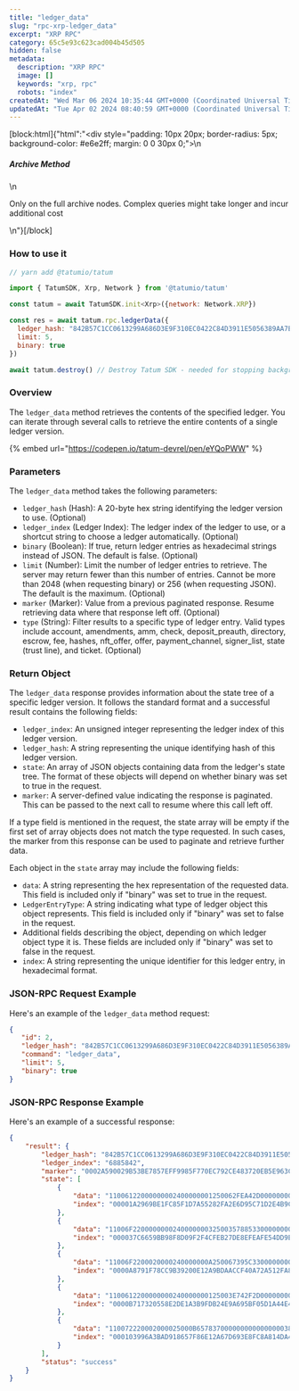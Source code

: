 ```yaml
---
title: "ledger_data"
slug: "rpc-xrp-ledger_data"
excerpt: "XRP RPC"
category: 65c5e93c623cad004b45d505
hidden: false
metadata: 
  description: "XRP RPC"
  image: []
  keywords: "xrp, rpc"
  robots: "index"
createdAt: "Wed Mar 06 2024 10:35:44 GMT+0000 (Coordinated Universal Time)"
updatedAt: "Tue Apr 02 2024 08:40:59 GMT+0000 (Coordinated Universal Time)"
---
```

[block:html]{"html":"<div style=\"padding: 10px 20px; border-radius: 5px; background-color: #e6e2ff; margin: 0 0 30px 0;\">\n  <h5>Archive Method</h5>\n  <p>Only on the full archive nodes. Complex queries might take longer and incur additional cost</p>\n</div>"}[/block]

### How to use it

```javascript
// yarn add @tatumio/tatum

import { TatumSDK, Xrp, Network } from '@tatumio/tatum'

const tatum = await TatumSDK.init<Xrp>({network: Network.XRP})

const res = await tatum.rpc.ledgerData({
  ledger_hash: "842B57C1CC0613299A686D3E9F310EC0422C84D3911E5056389AA7E5808A93C8",
  limit: 5,
  binary: true
})

await tatum.destroy() // Destroy Tatum SDK - needed for stopping background jobs
```

### Overview

The `ledger_data` method retrieves the contents of the specified ledger. You can iterate through several calls to retrieve the entire contents of a single ledger version.

{% embed url="https://codepen.io/tatum-devrel/pen/eYQoPWW" %}

### Parameters

The `ledger_data` method takes the following parameters:

* `ledger_hash` (Hash): A 20-byte hex string identifying the ledger version to use. (Optional)
* `ledger_index` (Ledger Index): The ledger index of the ledger to use, or a shortcut string to choose a ledger automatically. (Optional)
* `binary` (Boolean): If true, return ledger entries as hexadecimal strings instead of JSON. The default is false. (Optional)
* `limit` (Number): Limit the number of ledger entries to retrieve. The server may return fewer than this number of entries. Cannot be more than 2048 (when requesting binary) or 256 (when requesting JSON). The default is the maximum. (Optional)
* `marker` (Marker): Value from a previous paginated response. Resume retrieving data where that response left off. (Optional)
* `type` (String): Filter results to a specific type of ledger entry. Valid types include account, amendments, amm, check, deposit\_preauth, directory, escrow, fee, hashes, nft\_offer, offer, payment\_channel, signer\_list, state (trust line), and ticket. (Optional)

### Return Object

The `ledger_data` response provides information about the state tree of a specific ledger version. It follows the standard format and a successful result contains the following fields:

* `ledger_index`: An unsigned integer representing the ledger index of this ledger version.
* `ledger_hash`: A string representing the unique identifying hash of this ledger version.
* `state`: An array of JSON objects containing data from the ledger's state tree. The format of these objects will depend on whether binary was set to true in the request.
* `marker`: A server-defined value indicating the response is paginated. This can be passed to the next call to resume where this call left off.

If a type field is mentioned in the request, the state array will be empty if the first set of array objects does not match the type requested. In such cases, the marker from this response can be used to paginate and retrieve further data.

Each object in the `state` array may include the following fields:

* `data`: A string representing the hex representation of the requested data. This field is included only if "binary" was set to true in the request.
* `LedgerEntryType`: A string indicating what type of ledger object this object represents. This field is included only if "binary" was set to false in the request.
* Additional fields describing the object, depending on which ledger object type it is. These fields are included only if "binary" was set to false in the request.
* `index`: A string representing the unique identifier for this ledger entry, in hexadecimal format.

### JSON-RPC Request Example

Here's an example of the `ledger_data` method request:

```json
{
   "id": 2,
   "ledger_hash": "842B57C1CC0613299A686D3E9F310EC0422C84D3911E5056389AA7E5808A93C8",
   "command": "ledger_data",
   "limit": 5,
   "binary": true
}
```

### JSON-RPC Response Example

Here's an example of a successful response:

```json
{
    "result": {
        "ledger_hash": "842B57C1CC0613299A686D3E9F310EC0422C84D3911E5056389AA7E5808A93C8",
        "ledger_index": "6885842",
        "marker": "0002A590029B53BE7857EFF9985F770EC792CE483720EB5E963C4D6A607D43DF",
        "state": [
            {
                "data": "11006122000000002400000001250062FEA42D0000000055C204A65CF2542946289A3358C67D991B5E135FABFA89F271DBA7A150C08CA0466240000000354540208114C909F42250CFE8F12A7A1A0DFBD3CBD20F32CD79",
                "index": "00001A2969BE1FC85F1D7A55282FA2E6D95C71D2E4B9C0FDD3D9994F3C00FF8F"
            },
            {
                "data": "11006F22000000002400000003250035788533000000000000000034000000000000000055555B93628BF3EC318892BB7C7CDCB6732FF53D12B6EEC4FAF60DD1AEE1C6101F501071633D7DE1B6AEB32F87F1A73258B13FC8CC32942D53A66D4F038D7EA4C6800064D4838D7EA4C68000000000000000000000000000425443000000000035DD7DF146893456296BF4061FBE68735D28F3286540000000000F42408114A4B8F5F7B644AEDC3447F9459C132EEB016A133B",
                "index": "000037C6659BB98F8D09F2F4CFEB27DE8EFEAFE54DD9E1C13AECDF5794B0C0F5"
            },
            {
                "data": "11006F2200020000240000000A250067395C33000000000000000034000000000000000055A160BC41A45B6BB118DF23D77E4FF23C723431B917F50DCB41319ECC2821F34C5010DFA3B6DDAB58C7E8E5D944E736DA4B7046C30E4F460FD9DE4C1AA535D3D0C00064D554C88B43EFA00000000000000000000000000055534400000000000A20B3C85F482532A9578DBB3950B85CA06594D165400000B59B9F780081148366FB9ACD2A0FD822E31112D2EB6F98C317C2C1",
                "index": "0000A8791F78CC9B39200E12A9BDAACCF40A72A512FA815525CFC9BA772990F7"
            },
            {
                "data": "1100612200000000240000000125003E742F2D0000000055286498B513710CFEB2D723A554C7557983D1952DF4DEE342C40DCB43067C9A21624000000306DC42008114225BAB89C4A4B94624BB069D6DB3C819F934991C",
                "index": "0000B717320558E2DE1A3B9FDB24E9A695BF05D1A44E4A4683212BB1DD0FBA23"
            },
            {
                "data": "110072220002000025000B65783700000000000000003800000000000000005587591A63051645F37B85D1FBA55EE69B1C96BFF16904F5C99F03FB93D42D03756280000000000000000000000000000000000000004254430000000000000000000000000000000000000000000000000166800000000000000000000000000000000000000042544300000000000A20B3C85F482532A9578DBB3950B85CA06594D167D4C38D7EA4C680000000000000000000000000004254430000000000C795FDF8A637BCAAEDAD1C434033506236C82A2D",
                "index": "000103996A3BAD918657F86E12A67D693E8FC8A814DA4B958A244B5F14D93E58"
            }
        ],
        "status": "success"
    }
}
```
